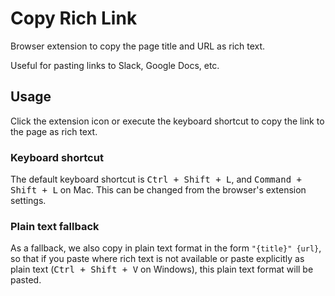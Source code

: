 # Copy Rich Link

Browser extension to copy the page title and URL as rich text.

Useful for pasting links to Slack, Google Docs, etc.

## Usage

Click the extension icon or execute the keyboard shortcut to copy the link to the page as rich text.

### Keyboard shortcut

The default keyboard shortcut is <kbd>Ctrl + Shift + L</kbd>, and <kbd>Command + Shift + L</kbd> on Mac.
This can be changed from the browser's extension settings.

### Plain text fallback

As a fallback, we also copy in plain text format in the form `"{title}" {url}`,
so that if you paste where rich text is not available or paste explicitly as plain text (<kbd>Ctrl + Shift + V</kbd> on Windows), this plain text format will be pasted.
